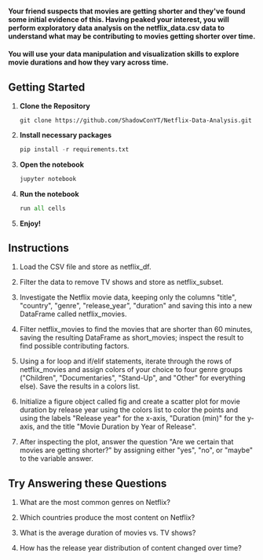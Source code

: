 #### **Your friend suspects that movies are getting shorter and they've found some initial evidence of this. Having peaked your interest, you will perform exploratory data analysis on the netflix_data.csv data to understand what may be contributing to movies getting shorter over time.**

#### **You will use your data manipulation and visualization skills to explore movie durations and how they vary across time.**

## **Getting Started**

1. **Clone the Repository**
    ```Git 
    git clone https://github.com/ShadowConYT/Netflix-Data-Analysis.git
    ```

2. **Install necessary packages**
    ```Python
    pip install -r requirements.txt
    ```
3. **Open the notebook**
    ```Python
    jupyter notebook
    ```
4. **Run the notebook**
    ```Python
    run all cells
    ```
5. **Enjoy!**


## **Instructions**

1. Load the CSV file and store as netflix_df.

2. Filter the data to remove TV shows and store as netflix_subset.

3. Investigate the Netflix movie data, keeping only the columns "title", "country", "genre", "release_year", "duration" and saving this into a new DataFrame called netflix_movies.

3. Filter netflix_movies to find the movies that are shorter than 60 minutes, saving the resulting DataFrame as short_movies; inspect the result to find possible contributing factors.

4. Using a for loop and if/elif statements, iterate through the rows of netflix_movies and assign colors of your choice to four genre groups ("Children", "Documentaries", "Stand-Up", and "Other" for everything else). Save the results in a colors list. 

5. Initialize a figure object called fig and create a scatter plot for movie duration by release year using the colors list to color the points and using the labels "Release year" for the x-axis, "Duration (min)" for the y-axis, and the title "Movie Duration by Year of Release".

6. After inspecting the plot, answer the question "Are we certain that movies are getting shorter?" by assigning either "yes", "no", or "maybe" to the variable answer.

## **Try Answering these Questions**

1. What are the most common genres on Netflix?

2. Which countries produce the most content on Netflix?

3. What is the average duration of movies vs. TV shows?

4. How has the release year distribution of content changed over time?